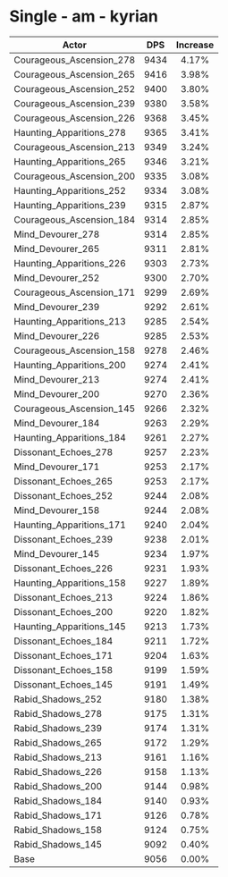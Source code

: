 # Single - am - kyrian
| Actor | DPS | Increase |
|---|:---:|:---:|
|Courageous_Ascension_278|9434|4.17%|
|Courageous_Ascension_265|9416|3.98%|
|Courageous_Ascension_252|9400|3.80%|
|Courageous_Ascension_239|9380|3.58%|
|Courageous_Ascension_226|9368|3.45%|
|Haunting_Apparitions_278|9365|3.41%|
|Courageous_Ascension_213|9349|3.24%|
|Haunting_Apparitions_265|9346|3.21%|
|Courageous_Ascension_200|9335|3.08%|
|Haunting_Apparitions_252|9334|3.08%|
|Haunting_Apparitions_239|9315|2.87%|
|Courageous_Ascension_184|9314|2.85%|
|Mind_Devourer_278|9314|2.85%|
|Mind_Devourer_265|9311|2.81%|
|Haunting_Apparitions_226|9303|2.73%|
|Mind_Devourer_252|9300|2.70%|
|Courageous_Ascension_171|9299|2.69%|
|Mind_Devourer_239|9292|2.61%|
|Haunting_Apparitions_213|9285|2.54%|
|Mind_Devourer_226|9285|2.53%|
|Courageous_Ascension_158|9278|2.46%|
|Haunting_Apparitions_200|9274|2.41%|
|Mind_Devourer_213|9274|2.41%|
|Mind_Devourer_200|9270|2.36%|
|Courageous_Ascension_145|9266|2.32%|
|Mind_Devourer_184|9263|2.29%|
|Haunting_Apparitions_184|9261|2.27%|
|Dissonant_Echoes_278|9257|2.23%|
|Mind_Devourer_171|9253|2.17%|
|Dissonant_Echoes_265|9253|2.17%|
|Dissonant_Echoes_252|9244|2.08%|
|Mind_Devourer_158|9244|2.08%|
|Haunting_Apparitions_171|9240|2.04%|
|Dissonant_Echoes_239|9238|2.01%|
|Mind_Devourer_145|9234|1.97%|
|Dissonant_Echoes_226|9231|1.93%|
|Haunting_Apparitions_158|9227|1.89%|
|Dissonant_Echoes_213|9224|1.86%|
|Dissonant_Echoes_200|9220|1.82%|
|Haunting_Apparitions_145|9213|1.73%|
|Dissonant_Echoes_184|9211|1.72%|
|Dissonant_Echoes_171|9204|1.63%|
|Dissonant_Echoes_158|9199|1.59%|
|Dissonant_Echoes_145|9191|1.49%|
|Rabid_Shadows_252|9180|1.38%|
|Rabid_Shadows_278|9175|1.31%|
|Rabid_Shadows_239|9174|1.31%|
|Rabid_Shadows_265|9172|1.29%|
|Rabid_Shadows_213|9161|1.16%|
|Rabid_Shadows_226|9158|1.13%|
|Rabid_Shadows_200|9144|0.98%|
|Rabid_Shadows_184|9140|0.93%|
|Rabid_Shadows_171|9126|0.78%|
|Rabid_Shadows_158|9124|0.75%|
|Rabid_Shadows_145|9092|0.40%|
|Base|9056|0.00%|
